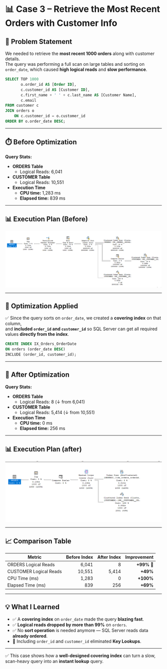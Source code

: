 # 📊 Case 3 – Retrieve the Most Recent Orders with Customer Info

## 📌 Problem Statement
We needed to retrieve the **most recent 1000 orders** along with customer details.  
The query was performing a full scan on large tables and sorting on `order_date`, which caused **high logical reads** and **slow performance**.

```sql
SELECT TOP 1000
       o.order_id AS [Order ID],
       c.customer_id AS [Customer ID],
       c.first_name + ' ' + c.last_name AS [Customer Name],
       c.email
FROM customer c
JOIN orders o
    ON c.customer_id = o.customer_id
ORDER BY o.order_date DESC;
```

---

## ⏱️ Before Optimization

**Query Stats:**

* **ORDERS Table**
  * Logical Reads: 6,041
* **CUSTOMER Table**
  * Logical Reads: 10,551
* **Execution Time**
  * **CPU time:** 1,283 ms
  * **Elapsed time:** 839 ms

---

## 📊 Execution Plan (Before)

![case 3 Execution plan bafore](../screenshots/case-3-before.png)


---

## 🔧 Optimization Applied

✅ Since the query sorts on `order_date`, we created a **covering index** on that column,  
and **included `order_id` and `customer_id`** so SQL Server can get all required values **directly from the index**.

```sql
CREATE INDEX IX_Orders_OrderDate
ON orders (order_date DESC)
INCLUDE (order_id, customer_id);
```

---

## 🚀 After Optimization

**Query Stats:**

* **ORDERS Table**
  * Logical Reads: 8 (↓ from 6,041)
* **CUSTOMER Table**
  * Logical Reads: 5,414 (↓ from 10,551)
* **Execution Time**
  * **CPU time:** 0 ms
  * **Elapsed time:** 256 ms

---

## 📊 Execution Plan (after)

![case 3 Execution plan after](../screenshots/case-3-after.png)

---
## 📈 Comparison Table

| Metric                 | Before Index | After Index | Improvement   |
| ---------------------- | -----------: | ----------: | ------------: |
| ORDERS Logical Reads   |        6,041 |          8  |   **+99%** 🚀 |
| CUSTOMER Logical Reads |       10,551 |      5,414  |   **+49%**    |
| CPU Time (ms)          |        1,283 |          0  |   **+100%**   |
| Elapsed Time (ms)      |          839 |        256  |   **+69%**    |

---

## 💡 What I Learned

* ✅ A **covering index** on `order_date` made the query **blazing fast**.
* ✅ **Logical reads dropped by more than 99%** on `orders`.
* ✅ No **sort operation** is needed anymore — SQL Server reads data **already ordered**.
* 📌 Including `order_id` and `customer_id` eliminated **Key Lookups**.

---

✅ This case shows how a **well-designed covering index** can turn a slow, scan-heavy query into an **instant lookup** query.

